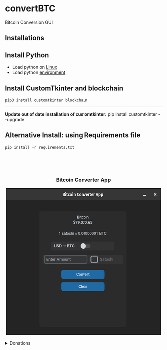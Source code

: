 # convertBTC
Bitcoin Conversion GUI

## Installations

## Install Python
- Load python on [Linux](./python311.md)
- Load python [environment](./loadPythonEnv.md)
## Install CustomTkinter and blockchain
    pip3 install customtkinter blockchain
---
**<if necessary> Update out of date installation of customtkinter:** pip install customtkinter --upgrade


## Alternative Install: using Requirements file 
    pip install -r requirements.txt 


</br>
</br>
</br>

<h3 align="center">Bitcoin Converter App</h3>
    <p align="center">
    <picture>
        <source media="(prefers-color-scheme: dark)" srcset="./images/convertBTC.png">
        <img src="./images/convertBTC.png">
    </picture>
    </p>
</h3>



<details>
<summary>Donations</summary>

 ##### QR CODE create by: [myself](https://github.com/Juniorduc44/qrGenGui)
 <h3 align="center">BITCOIN</h3>
 <h3 align="center">bc1qxvyju2nwnv9a2w3kqh4dcla0hy4n5x9g5lj3p5</h3>
     <p align="center">
     <picture>
         <source media="(prefers-color-scheme: dark)" srcset="./images/qrDonation_qrGeneratorImage.png">
         <img src="./images/qrDonation_qrGeneratorImage.png">
     </picture>
     </p>
 </h3>


 </details>